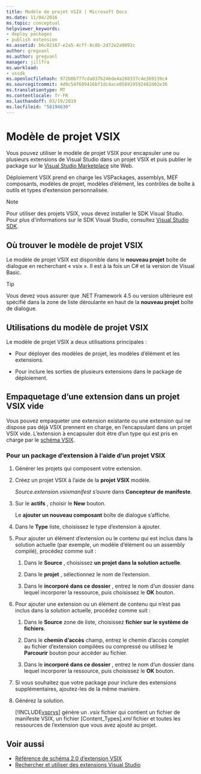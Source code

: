 ```yaml
---
title: Modèle de projet VSIX | Microsoft Docs
ms.date: 11/04/2016
ms.topic: conceptual
helpviewer_keywords:
- deploy packages
- publish extension
ms.assetid: b6c82167-e2a5-4cff-8c8b-2d72e2a9092c
author: gregvanl
ms.author: gregvanl
manager: jillfra
ms.workload:
- vssdk
ms.openlocfilehash: 972b0b777cda837b246de4a208337c4e369139c4
ms.sourcegitcommit: 4d9c54f689416bf1dc4ace058919592482d02e36
ms.translationtype: MT
ms.contentlocale: fr-FR
ms.lasthandoff: 03/19/2019
ms.locfileid: "58194630"
---
```

# <a name="vsix-project-template"></a>Modèle de projet VSIX

Vous pouvez utiliser le modèle de projet VSIX pour encapsuler une ou plusieurs extensions de Visual Studio dans un projet VSIX et puis publier le package sur le [Visual Studio Marketplace](https://marketplace.visualstudio.com/) site Web.

 Déploiement VSIX prend en charge les VSPackages, assemblys, MEF composants, modèles de projet, modèles d’élément, les contrôles de boîte à outils et types d’extension personnalisée.

> [!NOTE]
> Pour utiliser des projets VSIX, vous devez installer le SDK Visual Studio. Pour plus d’informations sur le SDK Visual Studio, consultez [Visual Studio SDK](../extensibility/visual-studio-sdk.md).

## <a name="where-to-find-the-vsix-project-template"></a>Où trouver le modèle de projet VSIX

Le modèle de projet VSIX est disponible dans le **nouveau projet** boîte de dialogue en recherchant « vsix ».  Il est à la fois un C# et la version de Visual Basic.

> [!TIP]
> Vous devez vous assurer que .NET Framework 4.5 ou version ultérieure est spécifié dans la zone de liste déroulante en haut de la **nouveau projet** boîte de dialogue.

## <a name="uses-of-the-vsix-project-template"></a>Utilisations du modèle de projet VSIX

Le modèle de projet VSIX a deux utilisations principales :

- Pour déployer des modèles de projet, les modèles d’élément et les extensions.

- Pour inclure les sorties de plusieurs extensions dans le package de déploiement.

## <a name="packaging-an-extension-in-an-empty-vsix-project"></a>Empaquetage d’une extension dans un projet VSIX vide

Vous pouvez empaqueter une extension existante ou une extension qui ne dispose pas déjà VSIX prennent en charge, en l’encapsulant dans un projet VSIX vide. L’extension à encapsuler doit être d’un type qui est pris en charge par le [schéma VSIX](../extensibility/vsix-extension-schema-2-0-reference.md).

### <a name="to-package-an-extension-by-using-a-vsix-project"></a>Pour un package d’extension à l’aide d’un projet VSIX

1. Générer les projets qui composent votre extension.

2. Créez un projet VSIX à l’aide de la **projet VSIX** modèle.

    *Source.extension.vsixmanifest* s’ouvre dans **Concepteur de manifeste**.

3. Sur le **actifs** , choisir le **New** bouton.

    Le **ajouter un nouveau composant** boîte de dialogue s’affiche.

4. Dans le **Type** liste, choisissez le type d’extension à ajouter.

5. Pour ajouter un élément d’extension ou le contenu qui est inclus dans la solution actuelle (par exemple, un modèle d’élément ou un assembly compilé), procédez comme suit :

   1. Dans le **Source** , choisissez **un projet dans la solution actuelle**.

   2. Dans le **projet** , sélectionnez le nom de l’extension.

   3. Dans le **incorporé dans ce dossier** , entrez le nom d’un dossier dans lequel incorporer la ressource, puis choisissez le **OK** bouton.

6. Pour ajouter une extension ou un élément de contenu qui n’est pas inclus dans la solution actuelle, procédez comme suit :

   1. Dans le **Source** zone de liste, choisissez **fichier sur le système de fichiers**.

   2. Dans le **chemin d’accès** champ, entrez le chemin d’accès complet au fichier d’extension compilées ou compressé ou utilisez le **Parcourir** bouton pour accéder au fichier.

   3. Dans le **incorporé dans ce dossier** , entrez le nom d’un dossier dans lequel incorporer la ressource, puis choisissez le **OK** bouton.

7. Si vous souhaitez que votre package pour inclure des extensions supplémentaires, ajoutez-les de la même manière.

8. Générez la solution.

    [!INCLUDE[vsprvs](../code-quality/includes/vsprvs_md.md)] génère un *.vsix* fichier qui contient un fichier de manifeste VSIX, un fichier [Content_Types]*.xml* fichier et toutes les ressources de l’extension que vous avez ajouté au projet.

## <a name="see-also"></a>Voir aussi

- [Référence de schéma 2.0 d’extension VSIX](../extensibility/vsix-extension-schema-2-0-reference.md)
- [Rechercher et utiliser des extensions Visual Studio](../ide/finding-and-using-visual-studio-extensions.md)